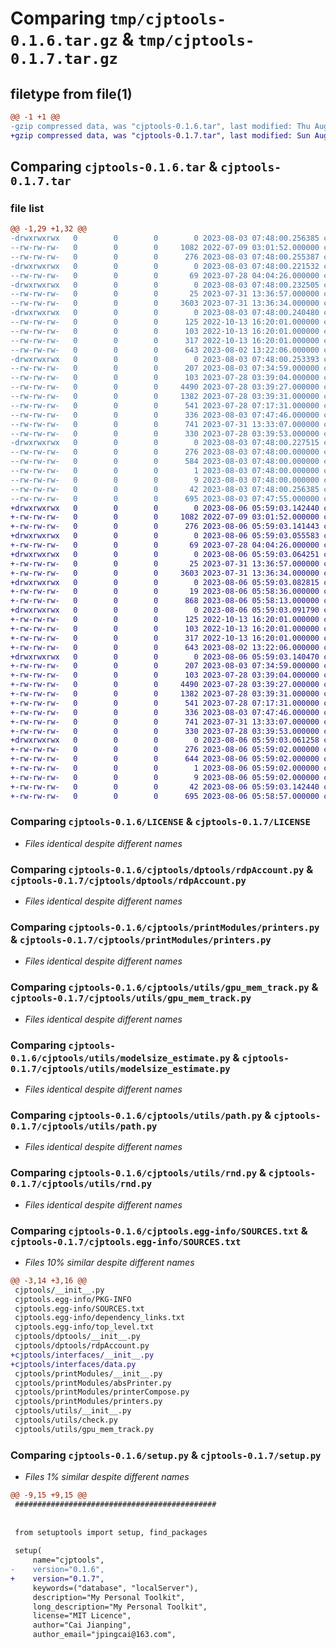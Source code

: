 # Comparing `tmp/cjptools-0.1.6.tar.gz` & `tmp/cjptools-0.1.7.tar.gz`

## filetype from file(1)

```diff
@@ -1 +1 @@
-gzip compressed data, was "cjptools-0.1.6.tar", last modified: Thu Aug  3 07:48:00 2023, max compression
+gzip compressed data, was "cjptools-0.1.7.tar", last modified: Sun Aug  6 05:59:03 2023, max compression
```

## Comparing `cjptools-0.1.6.tar` & `cjptools-0.1.7.tar`

### file list

```diff
@@ -1,29 +1,32 @@
-drwxrwxrwx   0        0        0        0 2023-08-03 07:48:00.256385 cjptools-0.1.6/
--rw-rw-rw-   0        0        0     1082 2022-07-09 03:01:52.000000 cjptools-0.1.6/LICENSE
--rw-rw-rw-   0        0        0      276 2023-08-03 07:48:00.255387 cjptools-0.1.6/PKG-INFO
-drwxrwxrwx   0        0        0        0 2023-08-03 07:48:00.221532 cjptools-0.1.6/cjptools/
--rw-rw-rw-   0        0        0       69 2023-07-28 04:04:26.000000 cjptools-0.1.6/cjptools/__init__.py
-drwxrwxrwx   0        0        0        0 2023-08-03 07:48:00.232505 cjptools-0.1.6/cjptools/dptools/
--rw-rw-rw-   0        0        0       25 2023-07-31 13:36:57.000000 cjptools-0.1.6/cjptools/dptools/__init__.py
--rw-rw-rw-   0        0        0     3603 2023-07-31 13:36:34.000000 cjptools-0.1.6/cjptools/dptools/rdpAccount.py
-drwxrwxrwx   0        0        0        0 2023-08-03 07:48:00.240480 cjptools-0.1.6/cjptools/printModules/
--rw-rw-rw-   0        0        0      125 2022-10-13 16:20:01.000000 cjptools-0.1.6/cjptools/printModules/__init__.py
--rw-rw-rw-   0        0        0      103 2022-10-13 16:20:01.000000 cjptools-0.1.6/cjptools/printModules/absPrinter.py
--rw-rw-rw-   0        0        0      317 2022-10-13 16:20:01.000000 cjptools-0.1.6/cjptools/printModules/printerCompose.py
--rw-rw-rw-   0        0        0      643 2023-08-02 13:22:06.000000 cjptools-0.1.6/cjptools/printModules/printers.py
-drwxrwxrwx   0        0        0        0 2023-08-03 07:48:00.253393 cjptools-0.1.6/cjptools/utils/
--rw-rw-rw-   0        0        0      207 2023-08-03 07:34:59.000000 cjptools-0.1.6/cjptools/utils/__init__.py
--rw-rw-rw-   0        0        0      103 2023-07-28 03:39:04.000000 cjptools-0.1.6/cjptools/utils/check.py
--rw-rw-rw-   0        0        0     4490 2023-07-28 03:39:27.000000 cjptools-0.1.6/cjptools/utils/gpu_mem_track.py
--rw-rw-rw-   0        0        0     1382 2023-07-28 03:39:31.000000 cjptools-0.1.6/cjptools/utils/modelsize_estimate.py
--rw-rw-rw-   0        0        0      541 2023-07-28 07:17:31.000000 cjptools-0.1.6/cjptools/utils/path.py
--rw-rw-rw-   0        0        0      336 2023-08-03 07:47:46.000000 cjptools-0.1.6/cjptools/utils/reflect.py
--rw-rw-rw-   0        0        0      741 2023-07-31 13:33:07.000000 cjptools-0.1.6/cjptools/utils/rnd.py
--rw-rw-rw-   0        0        0      330 2023-07-28 03:39:53.000000 cjptools-0.1.6/cjptools/utils/timer.py
-drwxrwxrwx   0        0        0        0 2023-08-03 07:48:00.227515 cjptools-0.1.6/cjptools.egg-info/
--rw-rw-rw-   0        0        0      276 2023-08-03 07:48:00.000000 cjptools-0.1.6/cjptools.egg-info/PKG-INFO
--rw-rw-rw-   0        0        0      584 2023-08-03 07:48:00.000000 cjptools-0.1.6/cjptools.egg-info/SOURCES.txt
--rw-rw-rw-   0        0        0        1 2023-08-03 07:48:00.000000 cjptools-0.1.6/cjptools.egg-info/dependency_links.txt
--rw-rw-rw-   0        0        0        9 2023-08-03 07:48:00.000000 cjptools-0.1.6/cjptools.egg-info/top_level.txt
--rw-rw-rw-   0        0        0       42 2023-08-03 07:48:00.256385 cjptools-0.1.6/setup.cfg
--rw-rw-rw-   0        0        0      695 2023-08-03 07:47:55.000000 cjptools-0.1.6/setup.py
+drwxrwxrwx   0        0        0        0 2023-08-06 05:59:03.142440 cjptools-0.1.7/
+-rw-rw-rw-   0        0        0     1082 2022-07-09 03:01:52.000000 cjptools-0.1.7/LICENSE
+-rw-rw-rw-   0        0        0      276 2023-08-06 05:59:03.141443 cjptools-0.1.7/PKG-INFO
+drwxrwxrwx   0        0        0        0 2023-08-06 05:59:03.055583 cjptools-0.1.7/cjptools/
+-rw-rw-rw-   0        0        0       69 2023-07-28 04:04:26.000000 cjptools-0.1.7/cjptools/__init__.py
+drwxrwxrwx   0        0        0        0 2023-08-06 05:59:03.064251 cjptools-0.1.7/cjptools/dptools/
+-rw-rw-rw-   0        0        0       25 2023-07-31 13:36:57.000000 cjptools-0.1.7/cjptools/dptools/__init__.py
+-rw-rw-rw-   0        0        0     3603 2023-07-31 13:36:34.000000 cjptools-0.1.7/cjptools/dptools/rdpAccount.py
+drwxrwxrwx   0        0        0        0 2023-08-06 05:59:03.082815 cjptools-0.1.7/cjptools/interfaces/
+-rw-rw-rw-   0        0        0       19 2023-08-06 05:58:36.000000 cjptools-0.1.7/cjptools/interfaces/__init__.py
+-rw-rw-rw-   0        0        0      868 2023-08-06 05:58:13.000000 cjptools-0.1.7/cjptools/interfaces/data.py
+drwxrwxrwx   0        0        0        0 2023-08-06 05:59:03.091790 cjptools-0.1.7/cjptools/printModules/
+-rw-rw-rw-   0        0        0      125 2022-10-13 16:20:01.000000 cjptools-0.1.7/cjptools/printModules/__init__.py
+-rw-rw-rw-   0        0        0      103 2022-10-13 16:20:01.000000 cjptools-0.1.7/cjptools/printModules/absPrinter.py
+-rw-rw-rw-   0        0        0      317 2022-10-13 16:20:01.000000 cjptools-0.1.7/cjptools/printModules/printerCompose.py
+-rw-rw-rw-   0        0        0      643 2023-08-02 13:22:06.000000 cjptools-0.1.7/cjptools/printModules/printers.py
+drwxrwxrwx   0        0        0        0 2023-08-06 05:59:03.140470 cjptools-0.1.7/cjptools/utils/
+-rw-rw-rw-   0        0        0      207 2023-08-03 07:34:59.000000 cjptools-0.1.7/cjptools/utils/__init__.py
+-rw-rw-rw-   0        0        0      103 2023-07-28 03:39:04.000000 cjptools-0.1.7/cjptools/utils/check.py
+-rw-rw-rw-   0        0        0     4490 2023-07-28 03:39:27.000000 cjptools-0.1.7/cjptools/utils/gpu_mem_track.py
+-rw-rw-rw-   0        0        0     1382 2023-07-28 03:39:31.000000 cjptools-0.1.7/cjptools/utils/modelsize_estimate.py
+-rw-rw-rw-   0        0        0      541 2023-07-28 07:17:31.000000 cjptools-0.1.7/cjptools/utils/path.py
+-rw-rw-rw-   0        0        0      336 2023-08-03 07:47:46.000000 cjptools-0.1.7/cjptools/utils/reflect.py
+-rw-rw-rw-   0        0        0      741 2023-07-31 13:33:07.000000 cjptools-0.1.7/cjptools/utils/rnd.py
+-rw-rw-rw-   0        0        0      330 2023-07-28 03:39:53.000000 cjptools-0.1.7/cjptools/utils/timer.py
+drwxrwxrwx   0        0        0        0 2023-08-06 05:59:03.061258 cjptools-0.1.7/cjptools.egg-info/
+-rw-rw-rw-   0        0        0      276 2023-08-06 05:59:02.000000 cjptools-0.1.7/cjptools.egg-info/PKG-INFO
+-rw-rw-rw-   0        0        0      644 2023-08-06 05:59:02.000000 cjptools-0.1.7/cjptools.egg-info/SOURCES.txt
+-rw-rw-rw-   0        0        0        1 2023-08-06 05:59:02.000000 cjptools-0.1.7/cjptools.egg-info/dependency_links.txt
+-rw-rw-rw-   0        0        0        9 2023-08-06 05:59:02.000000 cjptools-0.1.7/cjptools.egg-info/top_level.txt
+-rw-rw-rw-   0        0        0       42 2023-08-06 05:59:03.142440 cjptools-0.1.7/setup.cfg
+-rw-rw-rw-   0        0        0      695 2023-08-06 05:58:57.000000 cjptools-0.1.7/setup.py
```

### Comparing `cjptools-0.1.6/LICENSE` & `cjptools-0.1.7/LICENSE`

 * *Files identical despite different names*

### Comparing `cjptools-0.1.6/cjptools/dptools/rdpAccount.py` & `cjptools-0.1.7/cjptools/dptools/rdpAccount.py`

 * *Files identical despite different names*

### Comparing `cjptools-0.1.6/cjptools/printModules/printers.py` & `cjptools-0.1.7/cjptools/printModules/printers.py`

 * *Files identical despite different names*

### Comparing `cjptools-0.1.6/cjptools/utils/gpu_mem_track.py` & `cjptools-0.1.7/cjptools/utils/gpu_mem_track.py`

 * *Files identical despite different names*

### Comparing `cjptools-0.1.6/cjptools/utils/modelsize_estimate.py` & `cjptools-0.1.7/cjptools/utils/modelsize_estimate.py`

 * *Files identical despite different names*

### Comparing `cjptools-0.1.6/cjptools/utils/path.py` & `cjptools-0.1.7/cjptools/utils/path.py`

 * *Files identical despite different names*

### Comparing `cjptools-0.1.6/cjptools/utils/rnd.py` & `cjptools-0.1.7/cjptools/utils/rnd.py`

 * *Files identical despite different names*

### Comparing `cjptools-0.1.6/cjptools.egg-info/SOURCES.txt` & `cjptools-0.1.7/cjptools.egg-info/SOURCES.txt`

 * *Files 10% similar despite different names*

```diff
@@ -3,14 +3,16 @@
 cjptools/__init__.py
 cjptools.egg-info/PKG-INFO
 cjptools.egg-info/SOURCES.txt
 cjptools.egg-info/dependency_links.txt
 cjptools.egg-info/top_level.txt
 cjptools/dptools/__init__.py
 cjptools/dptools/rdpAccount.py
+cjptools/interfaces/__init__.py
+cjptools/interfaces/data.py
 cjptools/printModules/__init__.py
 cjptools/printModules/absPrinter.py
 cjptools/printModules/printerCompose.py
 cjptools/printModules/printers.py
 cjptools/utils/__init__.py
 cjptools/utils/check.py
 cjptools/utils/gpu_mem_track.py
```

### Comparing `cjptools-0.1.6/setup.py` & `cjptools-0.1.7/setup.py`

 * *Files 1% similar despite different names*

```diff
@@ -9,15 +9,15 @@
 #############################################
 
 
 from setuptools import setup, find_packages
 
 setup(
     name="cjptools",
-    version="0.1.6",
+    version="0.1.7",
     keywords=("database", "localServer"),
     description="My Personal Toolkit",
     long_description="My Personal Toolkit",
     license="MIT Licence",
     author="Cai Jianping",
     author_email="jpingcai@163.com",
```


